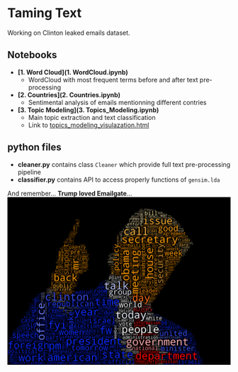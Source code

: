 # Taming Text

Working on Clinton leaked emails dataset.

## Notebooks
* **[1. Word Cloud](1. WordCloud.ipynb)**
  * WordCloud with most frequent terms before and after text pre-processing
* **[2. Countries](2. Countries.ipynb)**
  * Sentimental analysis of emails mentionning different contries
* **[3. Topic Modeling](3. Topics_Modeling.ipynb)**
  * Main topic extraction and text classification
  * Link to [topics_modeling_visulazation.html](http://htmlpreview.github.io/?https://github.com/jmuth/ADA_homeworks/blob/master/05%20-%20Taming%20Text/topic_vis_browser.html)

## python files
* **cleaner.py** contains class ```Cleaner``` which provide full text pre-processing pipeline
* **classifier.py** contains API to access properly functions of ```gensim.lda```  



And remember... **Trump loved Emailgate**... 
![trump<3clinton](trump<3clinton.png)
